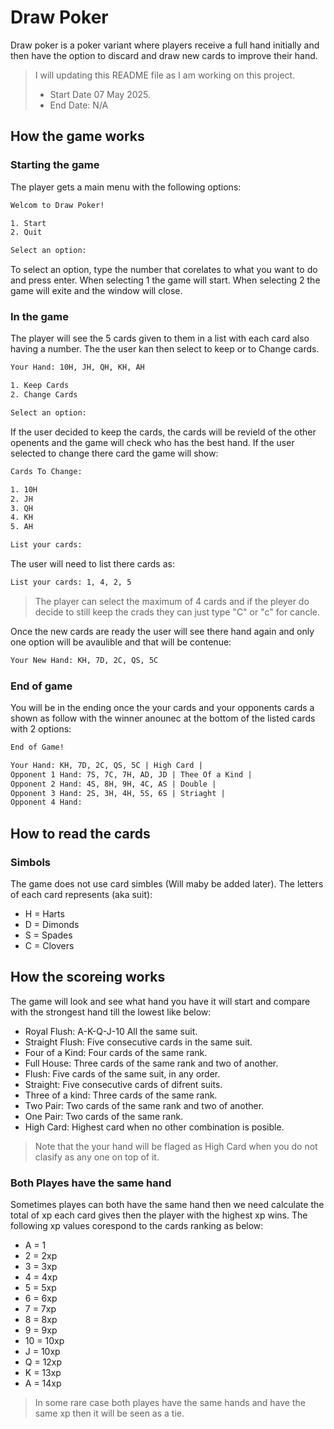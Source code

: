 # Draw Poker

Draw poker is a poker variant where players receive a full hand initially and then have the option to discard and draw new cards to improve their hand.

> I will updating this README file as I am working on this project. 
> * Start Date 07 May 2025.
> * End Date: N/A

## How the game works

### Starting the game

The player gets a main menu with the following options:
```txt
Welcom to Draw Poker!

1. Start
2. Quit

Select an option: 
```

To select an option, type the number that corelates to what you want to do and press enter. When selecting 1 the game will start. When selecting 2 the game will exite and the window will close.

### In the game

The player will see the 5 cards given to them in a list with each card also having a number. The the user kan then select to keep or to Change cards.

```txt
Your Hand: 10H, JH, QH, KH, AH 

1. Keep Cards
2. Change Cards

Select an option: 
```
If the user decided to keep the cards, the cards will be revield of the other openents and the game will check who has the best hand. If the user selected to change there card the game will show:

```txt
Cards To Change:

1. 10H
2. JH
3. QH
4. KH
5. AH 

List your cards: 
```

The user will need to list there cards as:

```txt
List your cards: 1, 4, 2, 5
```
> The player can select the maximum of 4 cards and if the pleyer do decide to still keep the crads they can just type "C" or "c" for cancle.

Once the new cards are ready the user will see there hand again and only one option will be avaulible and that will be contenue:

```txt
Your New Hand: KH, 7D, 2C, QS, 5C
```

### End of game
You will be in the ending once the your cards and your opponents cards a shown as follow with the winner anounec at the bottom of the listed cards with 2 options:

```txt
End of Game!

Your Hand: KH, 7D, 2C, QS, 5C | High Card | 
Opponent 1 Hand: 7S, 7C, 7H, AD, JD | Thee Of a Kind |
Opponent 2 Hand: 4S, 8H, 9H, 4C, AS | Double |
Opponent 3 Hand: 2S, 3H, 4H, 5S, 6S | Striaght |
Opponent 4 Hand: 
```

## How to read the cards

### Simbols
The game does not use card simbles (Will maby be added later). The letters of each card represents (aka suit):

* H = Harts
* D = Dimonds
* S = Spades
* C = Clovers

## How the scoreing works

The game will look and see what hand you have it will start and compare with the strongest hand till the lowest like below:

* Royal Flush: A-K-Q-J-10 All the same suit.
* Straight Flush: Five consecutive cards in the same suit.
* Four of a Kind: Four cards of the same rank.
* Full House: Three cards of the same  rank and two of another.
* Flush: Five cards of the same suit, in any order.
* Straight: Five consecutive cards of difrent suits.
* Three of a kind: Three cards of the same rank.
* Two Pair: Two cards of the same rank and two of another.
* One Pair: Two cards of the same rank.
* High Card: Highest card when no other combination is posible.

> Note that the your hand will be flaged as High Card when you do not clasify as any one on top of it.

### Both Playes have the same hand

Sometimes playes can both have the same hand then we need calculate the total of xp each card gives then the player with the highest xp wins. The following xp values corespond to the cards ranking as below:

* A = 1
* 2 = 2xp
* 3 = 3xp
* 4 = 4xp
* 5 = 5xp
* 6 = 6xp
* 7 = 7xp
* 8 = 8xp
* 9 = 9xp
* 10 = 10xp
* J = 10xp
* Q = 12xp
* K = 13xp
* A = 14xp

> In some rare case both playes have the same hands and have the same xp then it will be seen as a tie.